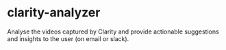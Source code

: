 # clarity-analyzer
Analyse the videos captured by Clarity and provide actionable suggestions and insights to the user (on email or slack).
